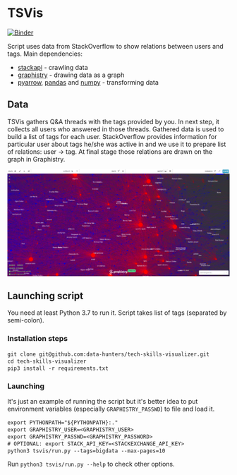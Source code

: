 # TSVis
[![Binder](https://mybinder.org/badge_logo.svg)](https://mybinder.org/v2/gh/data-hunters/tech-skills-visualizer/HEAD)

Script uses data from StackOverflow to show relations between users and tags. Main dependencies:

* [stackapi](https://github.com/AWegnerGitHub/stackapi) - crawling data
* [graphistry](https://github.com/graphistry/pygraphistry) - drawing data as a graph
* [pyarrow](https://github.com/apache/arrow/tree/master/python), [pandas](https://github.com/pandas-dev/pandas) and [numpy](https://github.com/numpy/numpy) - transforming data

## Data
TSVis gathers Q&A threads with the tags provided by you. In next step, it collects all users who answered in those threads. Gathered data is used to build a list of tags for each user. StackOverflow provides information for particular user about tags he/she was active in and we use it to prepare list of relations: user -> tag. At final stage those relations are drawn on the graph in Graphistry.

![Graphistry - sample result](https://github.com/data-hunters/tech-skills-visualizer/blob/main/assets/graphistry_bd.png?raw=true)

## Launching script
You need at least Python 3.7 to run it. Script takes list of tags (separated by semi-colon).

### Installation steps
```
git clone git@github.com:data-hunters/tech-skills-visualizer.git
cd tech-skills-visualizer
pip3 install -r requirements.txt
```

### Launching
It's just an example of running the script but it's better idea to put environment variables (especially `GRAPHISTRY_PASSWD`) to file and load it.
```
export PYTHONPATH="${PYTHONPATH}:."
export GRAPHISTRY_USER=<GRAPHISTRY_USER>
export GRAPHISTRY_PASSWD=<GRAPHISTRY_PASSWORD> 
# OPTIONAL: export STACK_API_KEY=<STACKEXCHANGE_API_KEY>
python3 tsvis/run.py --tags=bigdata --max-pages=10
```
Run `python3 tsvis/run.py --help` to check other options.
